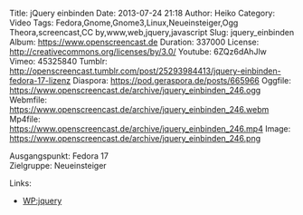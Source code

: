 Title: jQuery einbinden
Date: 2013-07-24 21:18
Author: Heiko
Category: Video
Tags: Fedora,Gnome,Gnome3,Linux,Neueinsteiger,Ogg Theora,screencast,CC by,www,web,jquery,javascript
Slug: jquery_einbinden
Album: https://www.openscreencast.de
Duration: 337000
License: http://creativecommons.org/licenses/by/3.0/
Youtube: 6ZQz6dAhJlw
Vimeo: 45325840
Tumblr: http://openscreencast.tumblr.com/post/25293984413/jquery-einbinden-fedora-17-lizenz
Diaspora: https://pod.geraspora.de/posts/665966
Oggfile: https://www.openscreencast.de/archive/jquery_einbinden_246.ogg
Webmfile: https://www.openscreencast.de/archive/jquery_einbinden_246.webm
Mp4file: https://www.openscreencast.de/archive/jquery_einbinden_246.mp4
Image: https://www.openscreencast.de/archive/jquery_einbinden_246.png

Ausgangspunkt: Fedora 17  
Zielgruppe: Neueinsteiger  

Links:

  * [WP:jquery](https://de.wikipedia.org/wiki/JQuery "Link zu WP:jquery")

